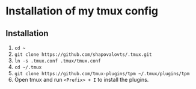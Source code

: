 # Installation of my tmux config

## Installation

1. `cd ~`
2. `git clone https://github.com/shapovalovts/.tmux.git`
3. `ln -s .tmux.conf .tmux/tmux.conf`
4. `cd ~/.tmux`
5. `git clone https://github.com/tmux-plugins/tpm ~/.tmux/plugins/tpm`
6. Open tmux and run `<Prefix> + I` to install the plugins.
